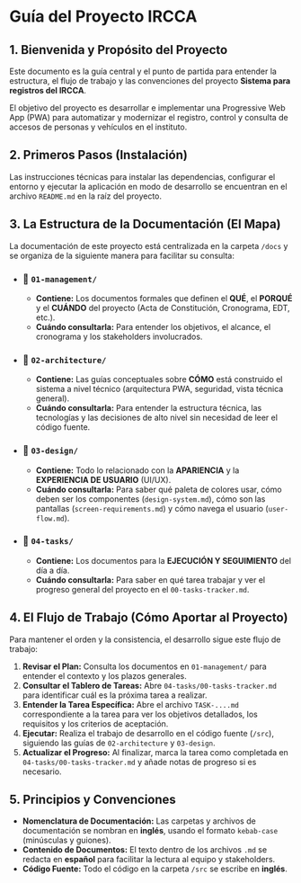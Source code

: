 # Guía del Proyecto IRCCA

## 1. Bienvenida y Propósito del Proyecto

Este documento es la guía central y el punto de partida para entender la estructura, el flujo de trabajo y las convenciones del proyecto **Sistema para registros del IRCCA**.

El objetivo del proyecto es desarrollar e implementar una Progressive Web App (PWA) para automatizar y modernizar el registro, control y consulta de accesos de personas y vehículos en el instituto.

## 2. Primeros Pasos (Instalación)

Las instrucciones técnicas para instalar las dependencias, configurar el entorno y ejecutar la aplicación en modo de desarrollo se encuentran en el archivo `README.md` en la raíz del proyecto.

## 3. La Estructura de la Documentación (El Mapa)

La documentación de este proyecto está centralizada en la carpeta `/docs` y se organiza de la siguiente manera para facilitar su consulta:

- ### 📁 `01-management/`
  - **Contiene:** Los documentos formales que definen el **QUÉ**, el **PORQUÉ** y el **CUÁNDO** del proyecto (Acta de Constitución, Cronograma, EDT, etc.).
  - **Cuándo consultarla:** Para entender los objetivos, el alcance, el cronograma y los stakeholders involucrados.

- ### 📁 `02-architecture/`
  - **Contiene:** Las guías conceptuales sobre **CÓMO** está construido el sistema a nivel técnico (arquitectura PWA, seguridad, vista técnica general).
  - **Cuándo consultarla:** Para entender la estructura técnica, las tecnologías y las decisiones de alto nivel sin necesidad de leer el código fuente.

- ### 📁 `03-design/`
  - **Contiene:** Todo lo relacionado con la **APARIENCIA** y la **EXPERIENCIA DE USUARIO** (UI/UX).
  - **Cuándo consultarla:** Para saber qué paleta de colores usar, cómo deben ser los componentes (`design-system.md`), cómo son las pantallas (`screen-requirements.md`) y cómo navega el usuario (`user-flow.md`).

- ### 📁 `04-tasks/`
  - **Contiene:** Los documentos para la **EJECUCIÓN Y SEGUIMIENTO** del día a día.
  - **Cuándo consultarla:** Para saber en qué tarea trabajar y ver el progreso general del proyecto en el `00-tasks-tracker.md`.

## 4. El Flujo de Trabajo (Cómo Aportar al Proyecto)

Para mantener el orden y la consistencia, el desarrollo sigue este flujo de trabajo:

1.  **Revisar el Plan:** Consulta los documentos en `01-management/` para entender el contexto y los plazos generales.
2.  **Consultar el Tablero de Tareas:** Abre `04-tasks/00-tasks-tracker.md` para identificar cuál es la próxima tarea a realizar.
3.  **Entender la Tarea Específica:** Abre el archivo `TASK-....md` correspondiente a la tarea para ver los objetivos detallados, los requisitos y los criterios de aceptación.
4.  **Ejecutar:** Realiza el trabajo de desarrollo en el código fuente (`/src`), siguiendo las guías de `02-architecture` y `03-design`.
5.  **Actualizar el Progreso:** Al finalizar, marca la tarea como completada en `04-tasks/00-tasks-tracker.md` y añade notas de progreso si es necesario.

## 5. Principios y Convenciones

- **Nomenclatura de Documentación:** Las carpetas y archivos de documentación se nombran en **inglés**, usando el formato `kebab-case` (minúsculas y guiones).
- **Contenido de Documentos:** El texto dentro de los archivos `.md` se redacta en **español** para facilitar la lectura al equipo y stakeholders.
- **Código Fuente:** Todo el código en la carpeta `/src` se escribe en **inglés**.
